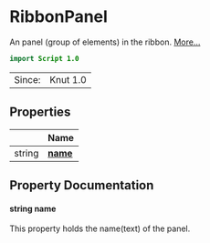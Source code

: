 # RibbonPanel

An panel (group of elements) in the ribbon. [More...](#detailed-description)

```qml
import Script 1.0
```

<table>
<tr><td>Since:</td><td>Knut 1.0</td></tr>
</table>

## Properties

| | Name |
|-|-|
|string|**[name](#name)**|

## Property Documentation

#### <a name="name"></a>string **name**

This property holds the name(text) of the panel.

